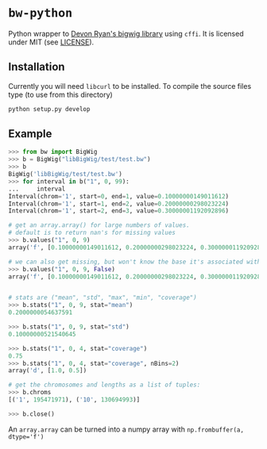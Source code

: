 `bw-python`
==========

Python wrapper to [Devon Ryan's bigwig library](https://github.com/dpryan79/libBigWig) using `cffi`.
It is licensed under MIT (see [LICENSE](./LICENSE)).


Installation
-----------

Currently you will need `libcurl` to be installed.
To compile the source files type (to use from this directory)
```bash
python setup.py develop
```


Example
------

```Python
>>> from bw import BigWig
>>> b = BigWig("libBigWig/test/test.bw")
>>> b
BigWig('libBigWig/test/test.bw')
>>> for interval in b("1", 0, 99):
...     interval
Interval(chrom='1', start=0, end=1, value=0.10000000149011612)
Interval(chrom='1', start=1, end=2, value=0.20000000298023224)
Interval(chrom='1', start=2, end=3, value=0.30000001192092896)

# get an array.array() for large numbers of values.
# default is to return nan's for missing values
>>> b.values("1", 0, 9)
array('f', [0.10000000149011612, 0.20000000298023224, 0.30000001192092896, nan, nan, nan, nan, nan, nan])

# we can also get missing, but won't know the base it's associated with. 
>>> b.values("1", 0, 9, False)
array('f', [0.10000000149011612, 0.20000000298023224, 0.30000001192092896])


# stats are ("mean", "std", "max", "min", "coverage")
>>> b.stats("1", 0, 9, stat="mean")
0.2000000054637591

>>> b.stats("1", 0, 9, stat="std")
0.10000000521540645

>>> b.stats("1", 0, 4, stat="coverage")
0.75
>>> b.stats("1", 0, 4, stat="coverage", nBins=2)
array('d', [1.0, 0.5])

# get the chromosomes and lengths as a list of tuples:
>>> b.chroms
[('1', 195471971), ('10', 130694993)]

>>> b.close()
```

An `array.array` can be turned into a numpy array with `np.frombuffer(a, dtype='f')`
